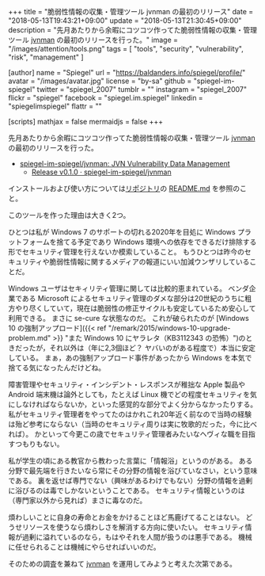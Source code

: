 +++
title = "脆弱性情報の収集・管理ツール jvnman の最初のリリース"
date = "2018-05-13T19:43:21+09:00"
update = "2018-05-13T21:30:45+09:00"
description = "先月あたりから余暇にコツコツ作ってた脆弱性情報の収集・管理ツール [jvnman] の最初のリリースを行った。"
image = "/images/attention/tools.png"
tags  = [ "tools", "security", "vulnerability", "risk", "management" ]

[author]
  name      = "Spiegel"
  url       = "https://baldanders.info/spiegel/profile/"
  avatar    = "/images/avatar.jpg"
  license   = "by-sa"
  github    = "spiegel-im-spiegel"
  twitter   = "spiegel_2007"
  tumblr    = ""
  instagram = "spiegel_2007"
  flickr    = "spiegel"
  facebook  = "spiegel.im.spiegel"
  linkedin  = "spiegelimspiegel"
  flattr    = ""

[scripts]
  mathjax = false
  mermaidjs = false
+++

先月あたりから余暇にコツコツ作ってた脆弱性情報の収集・管理ツール [jvnman] の最初のリリースを行った。

- [spiegel-im-spiegel/jvnman: JVN Vulnerability Data Management](https://github.com/spiegel-im-spiegel/jvnman)
    - [Release v0.1.0 · spiegel-im-spiegel/jvnman](https://github.com/spiegel-im-spiegel/jvnman/releases/tag/v0.1.0)

インストールおよび使い方については[リポジトリ](https://github.com/spiegel-im-spiegel/jvnman "spiegel-im-spiegel/jvnman: JVN Vulnerability Data Management")の [README.md](https://github.com/spiegel-im-spiegel/jvnman/blob/master/README.md "jvnman/README.md at master · spiegel-im-spiegel/jvnman") を参照のこと。

このツールを作った理由は大きく2つ。

ひとつは私が Windows 7 のサポートの切れる2020年を目処に Windows プラットフォームを捨てる予定であり Windows 環境への依存をできるだけ排除する形でセキュリティ管理を行えないか模索していること。
もうひとつは昨今のセキュリティや脆弱性情報に関するメディアの報道にいい加減ウンザリしていることだ。

Windows ユーザはセキィリティ管理に関しては比較的恵まれている。
ベンダ企業である Microsoft によるセキュリティ管理のダメな部分は20世紀のうちに粗方やり尽くしていて，現在は脆弱性の修正サイクルも安定しているため安心して利用できる。
まさに se-cure な状態なのだ。
これが破られたのが [Windows 10 の強制アップロード]({{< ref "/remark/2015/windows-10-upgrade-problem.md" >}} "また Windows 10 にヤラレタ（KB3112343 の恐怖）")のときだったが，それ以外は（年に2,3個ほど？ ヤバいのがある程度で）本当に安定している。
まぁ，あの強制アップロード事件があったから Windows を本気で捨てる気になったんだけどね。

障害管理やセキュリティ・インシデント・レスポンスが稚拙な Apple 製品や Android 端末機は論外としても，たとえば Linux 機でどの程度セキュリティを気にしなければならないか，といった感覚的な部分でよく分からなかったりする。
私がセキュリティ管理者をやってたのはかれこれ20年近く前なので当時の経験は殆ど参考にならない（当時のセキュリティ周りは実に牧歌的だった，今に比べれば）。
かといって今更この歳でセキュリティ管理者みたいなヘヴィな職を目指すつもりもない。

私が学生の頃にある教官から教わった言葉に「情報浴」というのがある。
ある分野で最先端を行きたいなら常にその分野の情報を浴びていなさい，という意味である。
裏を返せば専門でない（興味があるわけでもない）分野の情報を過剰に浴びるのは毒でしかないということである。
セキュリティ情報というのは（専門家以外から見れば）まさに毒なのだ。

煩わしいことに自身の寿命とお金をかけることほど馬鹿げてることはない。
どうせリソースを使うなら煩わしさを解消する方向に使いたい。
セキュリティ情報が過剰に溢れているのなら，もはやそれを人間が扱うのは悪手である。
機械に任せられることは機械にやらせればいいのだ。

そのための調査を兼ねて [jvnman] を運用してみようと考えた次第である。

[jvnman]: https://github.com/spiegel-im-spiegel/jvnman "spiegel-im-spiegel/jvnman: JVN Vulnerability Data Management"
